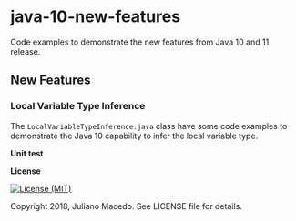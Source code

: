 # java-10-new-features
Code examples to demonstrate the new features from Java 10 and 11 release.

## New Features

### Local Variable Type Inference

The <code>LocalVariableTypeInference.java</code> class have some code examples to demonstrate 
the Java 10 capability to infer the local variable type.


**Unit test**



**License**

[![License (MIT)](https://img.shields.io/badge/license-MIT-brightgreen.svg?style=flat-square)](http://opensource.org/licenses/MIT)

Copyright 2018, Juliano Macedo.
See LICENSE file for details.
